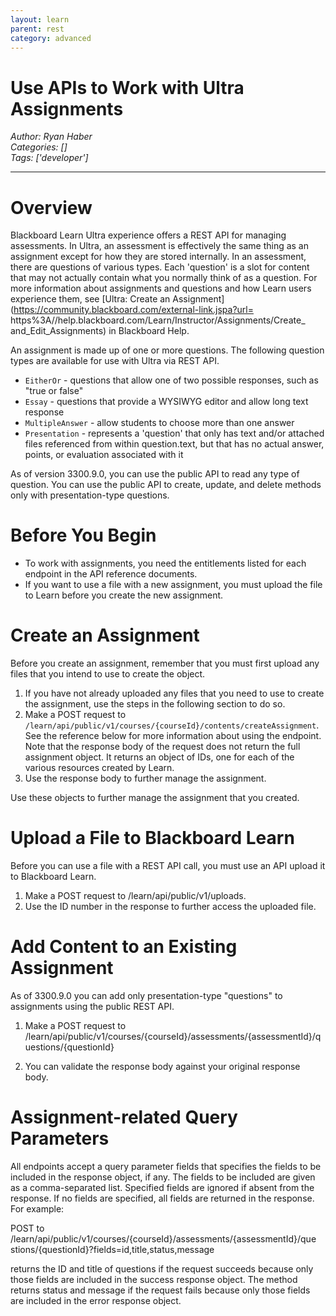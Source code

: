 ```yaml
---
layout: learn
parent: rest
category: advanced
---
```

# Use APIs to Work with Ultra Assignments
*Author: Ryan Haber*  
*Categories: []*  
*Tags: ['developer']*  
<hr />

# Overview

Blackboard Learn Ultra experience offers a REST API for managing assessments.
In Ultra, an assessment is effectively the same thing as an assignment except
for how they are stored internally. In an assessment, there are questions of
various types. Each 'question' is a slot for content that may not actually
contain what you normally think of as a question. For more information about
assignments and questions and how Learn users experience them, see [Ultra:
Create an Assignment](https://community.blackboard.com/external-link.jspa?url=
https%3A//help.blackboard.com/Learn/Instructor/Assignments/Create_
and_Edit_Assignments) in Blackboard Help.

An assignment is made up of one or more questions. The following question
types are available for use with Ultra via REST API.

  * `EitherOr` - questions that allow one of two possible responses, such as "true or false"
  * `Essay` - questions that provide a WYSIWYG editor and allow long text response
  * `MultipleAnswer` - allow students to choose more than one answer
  * `Presentation` - represents a 'question' that only has text and/or attached files referenced from within question.text, but that has no actual answer, points, or evaluation associated with it

As of version 3300.9.0, you can use the public API to read any type of
question. You can use the public API to create, update, and delete methods
only with presentation-type questions.

# Before You Begin

  * To work with assignments, you need the entitlements listed for each endpoint in the API reference documents.
  * If you want to use a file with a new assignment, you must upload the file to Learn before you create the new assignment.

# Create an Assignment

Before you create an assignment, remember that you must first upload any files
that you intend to use to create the object.

  1. If you have not already uploaded any files that you need to use to create the assignment, use the steps in the following section to do so.
  2. Make a POST request to `/learn/api/public/v1/courses/{courseId}/contents/createAssignment`. See the reference below for more information about using the endpoint. Note that the response body of the request does not return the full assignment object. It returns an object of IDs, one for each of the various resources created by Learn.
  3. Use the response body to further manage the assignment.

Use these objects to further manage the assignment that you created.

# Upload a File to Blackboard Learn

Before you can use a file with a REST API call, you must use an API upload it
to Blackboard Learn.

  1. Make a POST request to /learn/api/public/v1/uploads.
  2. Use the ID number in the response to further access the uploaded file.

# Add Content to an Existing Assignment

As of 3300.9.0 you can add only presentation-type "questions" to assignments
using the public REST API.

  1. Make a POST request to /learn/api/public/v1/courses/{courseId}/assessments/{assessmentId}/questions/{questionId}

  2. You can validate the response body against your original response body.

# Assignment-related Query Parameters

All endpoints accept a query parameter fields that specifies the fields to be
included in the response object, if any. The fields to be included are given
as a comma-separated list. Specified fields are ignored if absent from the
response. If no fields are specified, all fields are returned in the response.
For example:

POST to /learn/api/public/v1/courses/{courseId}/assessments/{assessmentId}/que
stions/{questionId}?fields=id,title,status,message

returns the ID and title of questions if the request succeeds because only
those fields are included in the success response object. The method returns
status and message if the request fails because only those fields are included
in the error response object.

